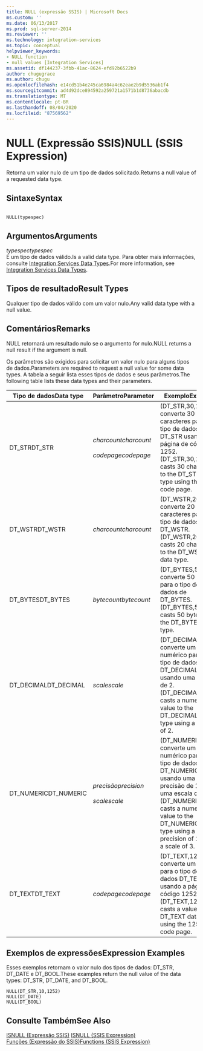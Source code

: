 ```yaml
---
title: NULL (expressão SSIS) | Microsoft Docs
ms.custom: ''
ms.date: 06/13/2017
ms.prod: sql-server-2014
ms.reviewer: ''
ms.technology: integration-services
ms.topic: conceptual
helpviewer_keywords:
- NULL function
- null values [Integration Services]
ms.assetid: df144237-3fbb-41ac-8624-efd92b6522b9
author: chugugrace
ms.author: chugu
ms.openlocfilehash: e14cd51b4e245ca6984a4c62eae2b9d5536ab1f4
ms.sourcegitcommit: ad4d92dce894592a259721a1571b1d8736abacdb
ms.translationtype: MT
ms.contentlocale: pt-BR
ms.lasthandoff: 08/04/2020
ms.locfileid: "87569562"
---
```

# <a name="null-ssis-expression"></a><span data-ttu-id="c70fd-102">NULL (Expressão SSIS)</span><span class="sxs-lookup"><span data-stu-id="c70fd-102">NULL (SSIS Expression)</span></span>
  <span data-ttu-id="c70fd-103">Retorna um valor nulo de um tipo de dados solicitado.</span><span class="sxs-lookup"><span data-stu-id="c70fd-103">Returns a null value of a requested data type.</span></span>  
  
## <a name="syntax"></a><span data-ttu-id="c70fd-104">Sintaxe</span><span class="sxs-lookup"><span data-stu-id="c70fd-104">Syntax</span></span>  
  
```  
  
NULL(typespec)  
```  
  
## <a name="arguments"></a><span data-ttu-id="c70fd-105">Argumentos</span><span class="sxs-lookup"><span data-stu-id="c70fd-105">Arguments</span></span>  
 <span data-ttu-id="c70fd-106">*typespec*</span><span class="sxs-lookup"><span data-stu-id="c70fd-106">*typespec*</span></span>  
 <span data-ttu-id="c70fd-107">É um tipo de dados válido.</span><span class="sxs-lookup"><span data-stu-id="c70fd-107">Is a valid data type.</span></span> <span data-ttu-id="c70fd-108">Para obter mais informações, consulte [Integration Services Data Types](../data-flow/integration-services-data-types.md).</span><span class="sxs-lookup"><span data-stu-id="c70fd-108">For more information, see [Integration Services Data Types](../data-flow/integration-services-data-types.md).</span></span>  
  
## <a name="result-types"></a><span data-ttu-id="c70fd-109">Tipos de resultado</span><span class="sxs-lookup"><span data-stu-id="c70fd-109">Result Types</span></span>  
 <span data-ttu-id="c70fd-110">Qualquer tipo de dados válido com um valor nulo.</span><span class="sxs-lookup"><span data-stu-id="c70fd-110">Any valid data type with a null value.</span></span>  
  
## <a name="remarks"></a><span data-ttu-id="c70fd-111">Comentários</span><span class="sxs-lookup"><span data-stu-id="c70fd-111">Remarks</span></span>  
 <span data-ttu-id="c70fd-112">NULL retornará um resultado nulo se o argumento for nulo.</span><span class="sxs-lookup"><span data-stu-id="c70fd-112">NULL returns a null result if the argument is null.</span></span>  
  
 <span data-ttu-id="c70fd-113">Os parâmetros são exigidos para solicitar um valor nulo para alguns tipos de dados.</span><span class="sxs-lookup"><span data-stu-id="c70fd-113">Parameters are required to request a null value for some data types.</span></span> <span data-ttu-id="c70fd-114">A tabela a seguir lista esses tipos de dados e seus parâmetros.</span><span class="sxs-lookup"><span data-stu-id="c70fd-114">The following table lists these data types and their parameters.</span></span>  
  
|<span data-ttu-id="c70fd-115">Tipo de dados</span><span class="sxs-lookup"><span data-stu-id="c70fd-115">Data type</span></span>|<span data-ttu-id="c70fd-116">Parâmetro</span><span class="sxs-lookup"><span data-stu-id="c70fd-116">Parameter</span></span>|<span data-ttu-id="c70fd-117">Exemplo</span><span class="sxs-lookup"><span data-stu-id="c70fd-117">Example</span></span>|  
|---------------|---------------|-------------|  
|<span data-ttu-id="c70fd-118">DT_STR</span><span class="sxs-lookup"><span data-stu-id="c70fd-118">DT_STR</span></span>|<span data-ttu-id="c70fd-119">*charcount*</span><span class="sxs-lookup"><span data-stu-id="c70fd-119">*charcount*</span></span><br /><br /> <span data-ttu-id="c70fd-120">*codepage*</span><span class="sxs-lookup"><span data-stu-id="c70fd-120">*codepage*</span></span>|<span data-ttu-id="c70fd-121">(DT_STR,30,1252) converte 30 caracteres para o tipo de dados de DT_STR usando a página de código 1252.</span><span class="sxs-lookup"><span data-stu-id="c70fd-121">(DT_STR,30,1252) casts 30 characters to the DT_STR data type using the 1252 code page.</span></span>|  
|<span data-ttu-id="c70fd-122">DT_WSTR</span><span class="sxs-lookup"><span data-stu-id="c70fd-122">DT_WSTR</span></span>|<span data-ttu-id="c70fd-123">*charcount*</span><span class="sxs-lookup"><span data-stu-id="c70fd-123">*charcount*</span></span>|<span data-ttu-id="c70fd-124">(DT_WSTR,20) converte 20 caracteres para o tipo de dados de DT_WSTR.</span><span class="sxs-lookup"><span data-stu-id="c70fd-124">(DT_WSTR,20) casts 20 characters to the DT_WSTR data type.</span></span>|  
|<span data-ttu-id="c70fd-125">DT_BYTES</span><span class="sxs-lookup"><span data-stu-id="c70fd-125">DT_BYTES</span></span>|<span data-ttu-id="c70fd-126">*bytecount*</span><span class="sxs-lookup"><span data-stu-id="c70fd-126">*bytecount*</span></span>|<span data-ttu-id="c70fd-127">(DT_BYTES,50) converte 50 bytes para o tipo de dados de DT_BYTES.</span><span class="sxs-lookup"><span data-stu-id="c70fd-127">(DT_BYTES,50) casts 50 bytes to the DT_BYTES data type.</span></span>|  
|<span data-ttu-id="c70fd-128">DT_DECIMAL</span><span class="sxs-lookup"><span data-stu-id="c70fd-128">DT_DECIMAL</span></span>|<span data-ttu-id="c70fd-129">*scale*</span><span class="sxs-lookup"><span data-stu-id="c70fd-129">*scale*</span></span>|<span data-ttu-id="c70fd-130">(DT_DECIMAL,2) converte um valor numérico para o tipo de dados DT_DECIMAL usando uma escala de 2.</span><span class="sxs-lookup"><span data-stu-id="c70fd-130">(DT_DECIMAL,2) casts a numeric value to the DT_DECIMAL data type using a scale of 2.</span></span>|  
|<span data-ttu-id="c70fd-131">DT_NUMERIC</span><span class="sxs-lookup"><span data-stu-id="c70fd-131">DT_NUMERIC</span></span>|<span data-ttu-id="c70fd-132">*precisão*</span><span class="sxs-lookup"><span data-stu-id="c70fd-132">*precision*</span></span><br /><br /> <span data-ttu-id="c70fd-133">*scale*</span><span class="sxs-lookup"><span data-stu-id="c70fd-133">*scale*</span></span>|<span data-ttu-id="c70fd-134">(DT_NUMERIC,10,3) converte um valor numérico para o tipo de dados DT_NUMERIC usando uma precisão de 10 e uma escala de 3.</span><span class="sxs-lookup"><span data-stu-id="c70fd-134">(DT_NUMERIC,10,3) casts a numeric value to the DT_NUMERIC data type using a precision of 10 and a scale of 3.</span></span>|  
|<span data-ttu-id="c70fd-135">DT_TEXT</span><span class="sxs-lookup"><span data-stu-id="c70fd-135">DT_TEXT</span></span>|<span data-ttu-id="c70fd-136">*codepage*</span><span class="sxs-lookup"><span data-stu-id="c70fd-136">*codepage*</span></span>|<span data-ttu-id="c70fd-137">(DT_TEXT,1252) converte um valor para o tipo de dados DT_TEXT usando a página de código 1252.</span><span class="sxs-lookup"><span data-stu-id="c70fd-137">(DT_TEXT,1252) casts a value to the DT_TEXT data type using the 1252 code page.</span></span>|  
  
## <a name="expression-examples"></a><span data-ttu-id="c70fd-138">Exemplos de expressões</span><span class="sxs-lookup"><span data-stu-id="c70fd-138">Expression Examples</span></span>  
 <span data-ttu-id="c70fd-139">Esses exemplos retornam o valor nulo dos tipos de dados: DT_STR, DT_DATE e DT_BOOL.</span><span class="sxs-lookup"><span data-stu-id="c70fd-139">These examples return the null value of the data types: DT_STR, DT_DATE, and DT_BOOL.</span></span>  
  
```  
NULL(DT_STR,10,1252)  
NULL(DT_DATE)  
NULL(DT_BOOL)  
```  
  
## <a name="see-also"></a><span data-ttu-id="c70fd-140">Consulte Também</span><span class="sxs-lookup"><span data-stu-id="c70fd-140">See Also</span></span>  
 <span data-ttu-id="c70fd-141">[ISNULL &#40;Expressão SSIS&#41;](null-ssis-expression.md) </span><span class="sxs-lookup"><span data-stu-id="c70fd-141">[ISNULL &#40;SSIS Expression&#41;](null-ssis-expression.md) </span></span>  
 [<span data-ttu-id="c70fd-142">Funções &#40;Expressão do SSIS&#41;</span><span class="sxs-lookup"><span data-stu-id="c70fd-142">Functions &#40;SSIS Expression&#41;</span></span>](functions-ssis-expression.md)  
  
  
